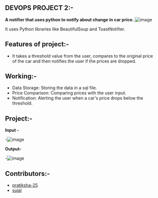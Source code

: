 ## DEVOPS PROJECT 2:-
**A notifier that uses python to notify about change in car price.**
![image](https://github.com/whysujalwhy/car-price-notifier.io/blob/main/Cars-Prices-BANNER.jpg)

It uses Python libraries like BeautifulSoup and ToastNotifier.

## Features of project:-
- It takes a threshold value from the user, compares to the original price of the car and then notifies the user if the prices are dropped.

## Working:-
- Data Storage: Storing the data in a sql file.
- Price Comparison: Comparing prices with the user input.
- Notification: Alerting the user when a car's price drops below the threshold.

## Project:- 
**Input -**

-![image](https://github.com/whysujalwhy/car-price-notifier.io/blob/main/code-input.png)

**Output-**

-![image](https://github.com/whysujalwhy/car-price-notifier.io/blob/main/code-output.png)


## Contributors:-
- [pratiksha-25](https://github.com/Pratiksha-25)
- [sujal](https://github.com/Suj4LB)



